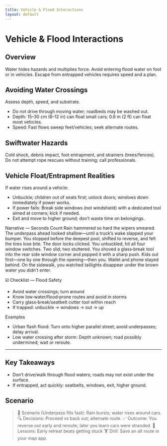 ```yaml
---
title: Vehicle & Flood Interactions
layout: default
---
```


# Vehicle & Flood Interactions

## Overview
Water hides hazards and multiplies force. Avoid entering flood water on foot or in vehicles. Escape from entrapped vehicles requires speed and a plan.

## Avoiding Water Crossings
Assess depth, speed, and substrate.

- Do not drive through moving water; roadbeds may be washed out.
- Depth: 15–30 cm (6–12 in) can float small cars; 0.6 m (2 ft) can float most vehicles.
- Speed: Fast flows sweep feet/vehicles; seek alternate routes.

## Swiftwater Hazards
Cold shock, debris impact, foot entrapment, and strainers (trees/fences). Do not attempt rope rescues without training; call professionals.

## Vehicle Float/Entrapment Realities
If water rises around a vehicle:

- Unbuckle; children out of seats first; unlock doors; windows down immediately if power works.
- If power fails: Break side windows (not windshield) with a dedicated tool aimed at corners; kick if needed.
- Exit and move to higher ground; don’t waste time on belongings.

Narrative — Seconds Count
Rain hammered so hard the wipers smeared. The underpass ahead looked shallow—until a truck’s wake slapped your bumper. You stopped before the deepest pool, shifted to reverse, and felt the tires lose bite. The door locks clicked. You unbuckled, hit all four window switches. Two slid; two stuttered. You shoved a glass‑break tool into the rear side window corner and popped it with a sharp push. Kids out first—one by one through the opening—then you. Wallet and phone stayed behind. On the sidewalk, you watched taillights disappear under the brown water you didn’t enter.

☑️ Checklist — Flood Safety
- Avoid water crossings; turn around
- Know low‑water/flood‑prone routes and avoid in storms
- Carry glass‑break/seatbelt cutter tool within reach
- If trapped: unbuckle → windows → out → up

Examples
- Urban flash flood: Turn onto higher parallel street; avoid underpasses; delay arrival.
- Low water crossing after storm: Depth unknown; road possibly undermined; wait or reroute.

---

## Key Takeaways
- Don’t drive/walk through flood waters; roads may not exist under the surface.
- If entrapped, act quickly: seatbelts, windows, exit, higher ground.

## Scenario

> 🧭 Scenario (Underpass fills fast): Rain bursts; water rises around cars.
> 🔍 Decisions: Proceed vs back out; alternate route.
> ✅ Outcome: You reverse out early and reroute; later you learn cars were stranded.
> 🧠 Lessons: Early retreat beats getting stuck
> 🏋️ Drill: Save an alt route in your map app.
